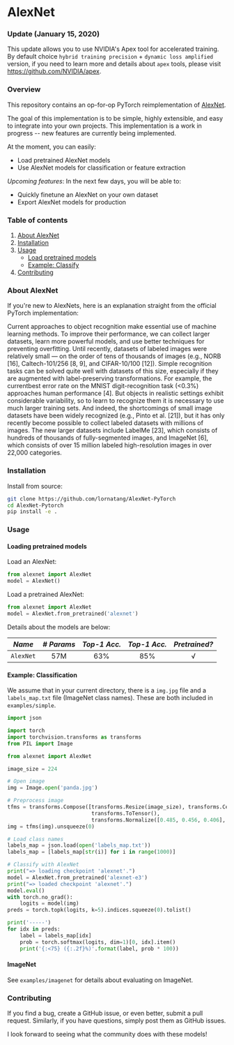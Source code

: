 # AlexNet

### Update (January 15, 2020)

This update allows you to use NVIDIA's Apex tool for accelerated training. By default choice `hybrid training precision` + `dynamic loss amplified` version, if you need to learn more and details about `apex` tools, please visit https://github.com/NVIDIA/apex.

### Overview
This repository contains an op-for-op PyTorch reimplementation of [AlexNet](http://papers.nips.cc/paper/4824-imagenet-classification-with-deep-convolutional-neural-networks.pdf).

The goal of this implementation is to be simple, highly extensible, and easy to integrate into your own projects. This implementation is a work in progress -- new features are currently being implemented.  

At the moment, you can easily:  
 * Load pretrained AlexNet models 
 * Use AlexNet models for classification or feature extraction 

_Upcoming features_: In the next few days, you will be able to:
 * Quickly finetune an AlexNet on your own dataset
 * Export AlexNet models for production
 
### Table of contents
1. [About AlexNet](#about-alexnet)
2. [Installation](#installation)
3. [Usage](#usage)
    * [Load pretrained models](#loading-pretrained-models)
    * [Example: Classify](#example-classification)
4. [Contributing](#contributing) 

### About AlexNet

If you're new to AlexNets, here is an explanation straight from the official PyTorch implementation: 

Current approaches to object recognition make essential use of machine learning methods. To improve their performance, we can collect larger datasets, learn more powerful models, and use better techniques for preventing overfitting. Until recently, datasets of labeled images were relatively
small — on the order of tens of thousands of images (e.g., NORB [16], Caltech-101/256 [8, 9], and
CIFAR-10/100 [12]). Simple recognition tasks can be solved quite well with datasets of this size,
especially if they are augmented with label-preserving transformations. For example, the currentbest error rate on the MNIST digit-recognition task (<0.3%) approaches human performance [4].
But objects in realistic settings exhibit considerable variability, so to learn to recognize them it is
necessary to use much larger training sets. And indeed, the shortcomings of small image datasets
have been widely recognized (e.g., Pinto et al. [21]), but it has only recently become possible to collect labeled datasets with millions of images. The new larger datasets include LabelMe [23], which
consists of hundreds of thousands of fully-segmented images, and ImageNet [6], which consists of
over 15 million labeled high-resolution images in over 22,000 categories. 

### Installation

Install from source:
```bash
git clone https://github.com/lornatang/AlexNet-PyTorch
cd AlexNet-Pytorch
pip install -e .
``` 

### Usage

#### Loading pretrained models

Load an AlexNet:  
```python
from alexnet import AlexNet
model = AlexNet()
```

Load a pretrained AlexNet: 
```python
from alexnet import AlexNet
model = AlexNet.from_pretrained('alexnet')
```

Details about the models are below: 

|   *Name*   |*# Params*|*Top-1 Acc.*|*Top-1 Acc.*|*Pretrained?*|
|:----------:|:--------:|:----------:|:----------:|:-----------:|
|  `AlexNet` |    57M   |    63%     |      85%   |      √      |



#### Example: Classification

We assume that in your current directory, there is a `img.jpg` file and a `labels_map.txt` file (ImageNet class names). These are both included in `examples/simple`. 

```python
import json

import torch
import torchvision.transforms as transforms
from PIL import Image

from alexnet import AlexNet

image_size = 224

# Open image
img = Image.open('panda.jpg')

# Preprocess image
tfms = transforms.Compose([transforms.Resize(image_size), transforms.CenterCrop(image_size),
                           transforms.ToTensor(),
                           transforms.Normalize([0.485, 0.456, 0.406], [0.229, 0.224, 0.225]), ])
img = tfms(img).unsqueeze(0)

# Load class names
labels_map = json.load(open('labels_map.txt'))
labels_map = [labels_map[str(i)] for i in range(1000)]

# Classify with AlexNet
print("=> loading checkpoint 'alexnet'.")
model = AlexNet.from_pretrained('alexnet-e3')
print("=> loaded checkpoint 'alexnet'.")
model.eval()
with torch.no_grad():
    logits = model(img)
preds = torch.topk(logits, k=5).indices.squeeze(0).tolist()

print('-----')
for idx in preds:
    label = labels_map[idx]
    prob = torch.softmax(logits, dim=1)[0, idx].item()
    print('{:<75} ({:.2f}%)'.format(label, prob * 100))
```

#### ImageNet

See `examples/imagenet` for details about evaluating on ImageNet.

### Contributing

If you find a bug, create a GitHub issue, or even better, submit a pull request. Similarly, if you have questions, simply post them as GitHub issues.   

I look forward to seeing what the community does with these models! 